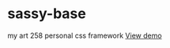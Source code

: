 # sassy-base
my art 258 personal css framework
[View demo](https://saitosan75.github.io/sassy-base/) 